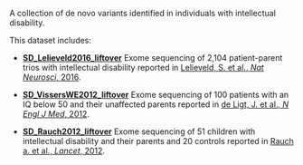 
A collection of de novo variants identified in individuals with intellectual disability.

This dataset includes:

- **<a href="datasets/SD_Lelieveld2016_liftover">SD_Lelieveld2016_liftover</a>**
  Exome sequencing of 2,104 patient-parent trios with intellectual disability
  reported in 
  <a href="https://www.nature.com/articles/nn.4352" target="_blank">Lelieveld, S. et al., *Nat Neurosci*, 2016</a>.

- **<a href="datasets/SD_VissersWE2012_liftover">SD_VissersWE2012_liftover</a>**
  Exome sequencing of 100 patients with an IQ below 50 and their unaffected 
  parents reported in
  <a href="https://www.nejm.org/doi/10.1056/NEJMoa1206524" target="_blank">de Ligt, J. et al., *N Engl J Med*, 2012</a>.

- **<a href="datasets/SD_Rauch2012_liftover">SD_Rauch2012_liftover</a>**
  Exome sequencing of 51 children with intellectual disability and their parents 
  and 20 controls reported in
  <a href="https://www.thelancet.com/journals/lancet/article/PIIS0140-6736(12)61480-9/fulltext" target="_blank">Rauch a. et al., *Lancet*, 2012</a>.  

